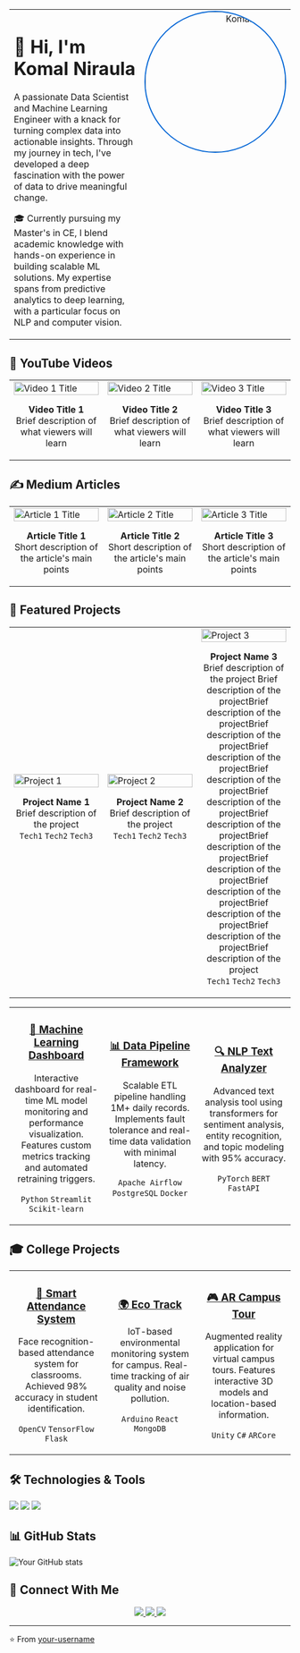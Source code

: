 <div align="center">
  <table>
    <tr>
      <td width="70%" align="left" valign="top">
        <h1>👋 Hi, I'm Komal Niraula</h1>
        <p>A passionate Data Scientist and Machine Learning Engineer with a knack for turning complex data into actionable insights. Through my journey in tech, I've developed a deep fascination with the power of data to drive meaningful change.</p>
        <p>🎓 Currently pursuing my Master's in CE, I blend academic knowledge with hands-on experience in building scalable ML solutions. My expertise spans from predictive analytics to deep learning, with a particular focus on NLP and computer vision.</p>
      </td>
      <td width="30%" align="right" valign="top">
        <img src="https://media.licdn.com/dms/image/v2/D4D03AQEhFa4FWeHe1A/profile-displayphoto-shrink_800_800/B4DZO2cNktHQAc-/0/1733932669581?e=1743033600&v=beta&t=Z8UDu-56SkGZfuH9UAcg_Pxh16377EwLos4jW6BXnI4" width="250" height="250" style="border-radius: 50%; border: 2px solid #0366d6;" alt="Komal Niraula"/>
      </td>
    </tr>
  </table>
</div> 

## 🎥 YouTube Videos

<table>
  <tr>
    <td width="33%">
      <a href="https://www.youtube.com/watch?v=0oXlykTLWVM">
        <img src="https://img.youtube.com/vi/0oXlykTLWVM/maxresdefault.jpg" alt="Video 1 Title" width="100%">
      </a>
      <p align="center">
        <strong>Video Title 1</strong>
        <br>
        Brief description of what viewers will learn
      </p>
    </td>
    <td width="33%">
      <a href="https://www.youtube.com/watch?v=Ndv7C6IwG8Q">
        <img src="https://img.youtube.com/vi/Ndv7C6IwG8Q/maxresdefault.jpg" alt="Video 2 Title" width="100%">
      </a>
      <p align="center">
        <strong>Video Title 2</strong>
        <br>
        Brief description of what viewers will learn
      </p>
    </td>
    <td width="33%">
      <a href="https://www.youtube.com/watch?v=tHYOvGCV7rU">
        <img src="https://img.youtube.com/vi/tHYOvGCV7rU/maxresdefault.jpg" alt="Video 3 Title" width="100%">
      </a>
      <p align="center">
        <strong>Video Title 3</strong>
        <br>
        Brief description of what viewers will learn
      </p>
    </td>
  </tr>
</table>

## ✍️ Medium Articles

<table>
  <tr>
    <td width="33%">
      <a href="your-article-link-1">
        <img src="article1-cover-image.jpg" alt="Article 1 Title" width="100%">
      </a>
      <p align="center">
        <strong>Article Title 1</strong>
        <br>
        Short description of the article's main points
      </p>
    </td>
    <td width="33%">
      <a href="your-article-link-2">
        <img src="article2-cover-image.jpg" alt="Article 2 Title" width="100%">
      </a>
      <p align="center">
        <strong>Article Title 2</strong>
        <br>
        Short description of the article's main points
      </p>
    </td>
    <td width="33%">
      <a href="your-article-link-3">
        <img src="article3-cover-image.jpg" alt="Article 3 Title" width="100%">
      </a>
      <p align="center">
        <strong>Article Title 3</strong>
        <br>
        Short description of the article's main points
      </p>
    </td>
  </tr>
</table>

## 🚀 Featured Projects

<table>
  <tr>
    <td width="33%">
      <a href="project-link-1">
        <img src="project1-screenshot.png" alt="Project 1" width="100%">
      </a>
      <p align="center">
        <strong>Project Name 1</strong>
        <br>
        Brief description of the project
        <br>
        <code>Tech1</code> <code>Tech2</code> <code>Tech3</code>
      </p>
    </td>
    <td width="33%">
      <a href="project-link-2">
        <img src="project2-screenshot.png" alt="Project 2" width="100%">
      </a>
      <p align="center">
        <strong>Project Name 2</strong>
        <br>
        Brief description of the project
        <br>
        <code>Tech1</code> <code>Tech2</code> <code>Tech3</code>
      </p>
    </td>
    <td width="33%">
      <a href="project-link-3">
        <img src="project3-screenshot.png" alt="Project 3" width="100%">
      </a>
      <p align="center">
        <strong>Project Name 3</strong>
        <br>
        Brief description of the project Brief description of the projectBrief description of the projectBrief description of the projectBrief description of the projectBrief description of the projectBrief description of the projectBrief description of the projectBrief description of the projectBrief description of the projectBrief description of the projectBrief description of the projectBrief description of the projectBrief description of the project
        <br>
        <code>Tech1</code> <code>Tech2</code> <code>Tech3</code>
      </p>
    </td>
  </tr>
</table>

<table>
  <tr>
    <td width="33%" align="center">
      <h3><a href="project-link-1">🤖 Machine Learning Dashboard</a></h3>
      <p>Interactive dashboard for real-time ML model monitoring and performance visualization. Features custom metrics tracking and automated retraining triggers.</p>
      <p>
        <code>Python</code>
        <code>Streamlit</code>
        <code>Scikit-learn</code>
      </p>
    </td>
    <td width="33%" align="center">
      <h3><a href="project-link-2">📊 Data Pipeline Framework</a></h3>
      <p>Scalable ETL pipeline handling 1M+ daily records. Implements fault tolerance and real-time data validation with minimal latency.</p>
      <p>
        <code>Apache Airflow</code>
        <code>PostgreSQL</code>
        <code>Docker</code>
      </p>
    </td>
    <td width="33%" align="center">
      <h3><a href="project-link-3">🔍 NLP Text Analyzer</a></h3>
      <p>Advanced text analysis tool using transformers for sentiment analysis, entity recognition, and topic modeling with 95% accuracy.</p>
      <p>
        <code>PyTorch</code>
        <code>BERT</code>
        <code>FastAPI</code>
      </p>
    </td>
  </tr>
</table>

## 🎓 College Projects
<table>
  <tr>
    <td width="33%" align="center">
      <h3><a href="college-project-1">📱 Smart Attendance System</a></h3>
      <p>Face recognition-based attendance system for classrooms. Achieved 98% accuracy in student identification.</p>
      <p>
        <code>OpenCV</code>
        <code>TensorFlow</code>
        <code>Flask</code>
      </p>
    </td>
    <td width="33%" align="center">
      <h3><a href="college-project-2">🌍 Eco Track</a></h3>
      <p>IoT-based environmental monitoring system for campus. Real-time tracking of air quality and noise pollution.</p>
      <p>
        <code>Arduino</code>
        <code>React</code>
        <code>MongoDB</code>
      </p>
    </td>
    <td width="33%" align="center">
      <h3><a href="college-project-3">🎮 AR Campus Tour</a></h3>
      <p>Augmented reality application for virtual campus tours. Features interactive 3D models and location-based information.</p>
      <p>
        <code>Unity</code>
        <code>C#</code>
        <code>ARCore</code>
      </p>
    </td>
  </tr>
</table>

## 🛠️ Technologies & Tools
![](https://img.shields.io/badge/Code-JavaScript-informational?style=flat&color=informational)
![](https://img.shields.io/badge/Code-Python-informational?style=flat&color=informational)
![](https://img.shields.io/badge/Code-React-informational?style=flat&color=informational)

## 📊 GitHub Stats
![Your GitHub stats](https://github-readme-stats.vercel.app/api?username=your-username&show_icons=true&theme=radical)

## 🤝 Connect With Me
<p align="center">
  <a href="your-linkedin-url">
    <img src="https://img.shields.io/badge/LinkedIn-0077B5?style=for-the-badge&logo=linkedin&logoColor=white" />
  </a>
  <a href="your-medium-url">
    <img src="https://img.shields.io/badge/Medium-12100E?style=for-the-badge&logo=medium&logoColor=white" />
  </a>
  <a href="your-youtube-url">
    <img src="https://img.shields.io/badge/YouTube-FF0000?style=for-the-badge&logo=youtube&logoColor=white" />
  </a>
</p>

---
⭐️ From [your-username](https://github.com/your-username)
